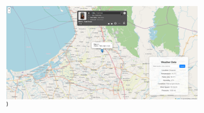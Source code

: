 ![Image Alt](https://github.com/ArthuroZareno/WeatherMap/blob/7c58176577616230c99daf1782aebbc1a4a3d367/Screenshot%202025-03-27%20143119.png))
